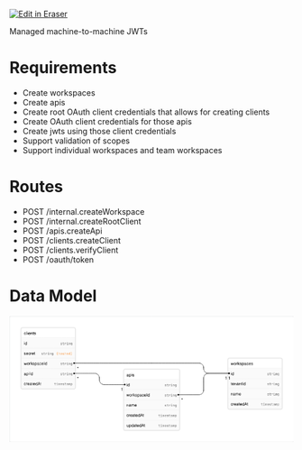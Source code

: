 <p><a target="_blank" href="https://app.eraser.io/workspace/iM0oefDcpBUj4W1UKNPV" id="edit-in-eraser-github-link"><img alt="Edit in Eraser" src="https://firebasestorage.googleapis.com/v0/b/second-petal-295822.appspot.com/o/images%2Fgithub%2FOpen%20in%20Eraser.svg?alt=media&amp;token=968381c8-a7e7-472a-8ed6-4a6626da5501"></a></p>

Managed machine-to-machine JWTs

# Requirements
- Create workspaces
- Create apis
- Create root OAuth client credentials that allows for creating clients
- Create OAuth client credentials for those apis
- Create jwts using those client credentials
- Support validation of scopes
- Support individual workspaces and team workspaces
# Routes
- POST /internal.createWorkspace
- POST /internal.createRootClient
- POST /apis.createApi
- POST /clients.createClient
- POST /clients.verifyClient
- POST /oauth/token
# Data Model
![ER Diagram](/.eraser/iM0oefDcpBUj4W1UKNPV___SAeHPhwcNkRksQnkLO1UKbLgEJ22___---figure---6HnoS3EDbCOpUWwxGINFg---figure---0xoMP7vZV2KYNnKdV1e3jg.png "ER Diagram")




<!--- Eraser file: https://app.eraser.io/workspace/iM0oefDcpBUj4W1UKNPV --->